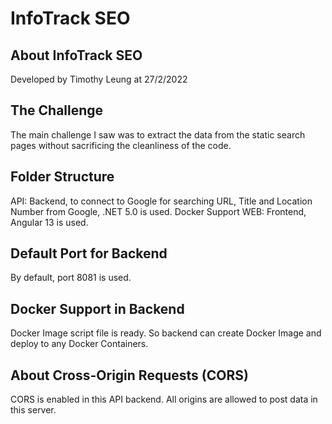# InfoTrack SEO

## About InfoTrack SEO

Developed by Timothy Leung at 27/2/2022

## The Challenge

The main challenge I saw was to extract the data from the static search pages without sacrificing the cleanliness of the code. 

## Folder Structure

API: Backend, to connect to Google for searching URL, Title and Location Number from Google, .NET 5.0 is used. Docker Support
WEB: Frontend, Angular 13 is used.

## Default Port for Backend

By default, port 8081 is used.

## Docker Support in Backend

Docker Image script file is ready. So backend can create Docker Image and deploy to any Docker Containers.

## About Cross-Origin Requests (CORS)

CORS is enabled in this API backend. All origins are allowed to post data in this server.






